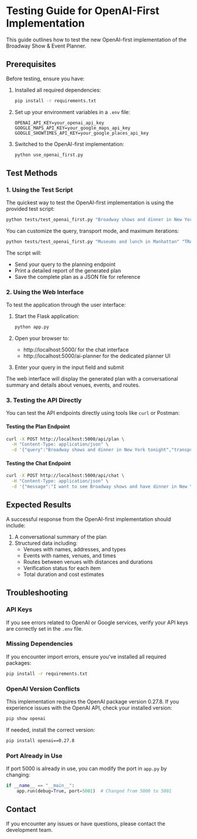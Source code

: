 # Testing Guide for OpenAI-First Implementation

This guide outlines how to test the new OpenAI-first implementation of the Broadway Show & Event Planner.

## Prerequisites

Before testing, ensure you have:

1. Installed all required dependencies:
   ```bash
   pip install -r requirements.txt
   ```

2. Set up your environment variables in a `.env` file:
   ```
   OPENAI_API_KEY=your_openai_api_key
   GOOGLE_MAPS_API_KEY=your_google_maps_api_key
   GOOGLE_SHOWTIMES_API_KEY=your_google_places_api_key
   ```

3. Switched to the OpenAI-first implementation:
   ```bash
   python use_openai_first.py
   ```

## Test Methods

### 1. Using the Test Script

The quickest way to test the OpenAI-first implementation is using the provided test script:

```bash
python tests/test_openai_first.py "Broadway shows and dinner in New York tonight"
```

You can customize the query, transport mode, and maximum iterations:

```bash
python tests/test_openai_first.py "Museums and lunch in Manhattan" "TRANSIT" 2
```

The script will:
- Send your query to the planning endpoint
- Print a detailed report of the generated plan
- Save the complete plan as a JSON file for reference

### 2. Using the Web Interface

To test the application through the user interface:

1. Start the Flask application:
   ```bash
   python app.py
   ```

2. Open your browser to:
   - http://localhost:5000/ for the chat interface
   - http://localhost:5000/ai-planner for the dedicated planner UI

3. Enter your query in the input field and submit

The web interface will display the generated plan with a conversational summary and details about venues, events, and routes.

### 3. Testing the API Directly

You can test the API endpoints directly using tools like `curl` or Postman:

#### Testing the Plan Endpoint

```bash
curl -X POST http://localhost:5000/api/plan \
  -H "Content-Type: application/json" \
  -d '{"query":"Broadway shows and dinner in New York tonight","transport_mode":"WALKING","max_iterations":3}'
```

#### Testing the Chat Endpoint

```bash
curl -X POST http://localhost:5000/api/chat \
  -H "Content-Type: application/json" \
  -d '{"message":"I want to see Broadway shows and have dinner in New York tonight"}'
```

## Expected Results

A successful response from the OpenAI-first implementation should include:

1. A conversational summary of the plan
2. Structured data including:
   - Venues with names, addresses, and types
   - Events with names, venues, and times
   - Routes between venues with distances and durations
   - Verification status for each item
   - Total duration and cost estimates

## Troubleshooting

### API Keys

If you see errors related to OpenAI or Google services, verify your API keys are correctly set in the `.env` file.

### Missing Dependencies

If you encounter import errors, ensure you've installed all required packages:

```bash
pip install -r requirements.txt
```

### OpenAI Version Conflicts

This implementation requires the OpenAI package version 0.27.8. If you experience issues with the OpenAI API, check your installed version:

```bash
pip show openai
```

If needed, install the correct version:

```bash
pip install openai==0.27.8
```

### Port Already in Use

If port 5000 is already in use, you can modify the port in `app.py` by changing:

```python
if __name__ == "__main__":
    app.run(debug=True, port=5001)  # Changed from 5000 to 5001
```

## Contact

If you encounter any issues or have questions, please contact the development team. 